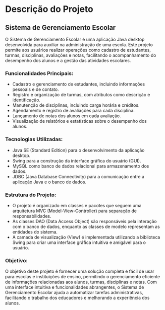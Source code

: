
# Descrição do Projeto

## Sistema de Gerenciamento Escolar

O Sistema de Gerenciamento Escolar é uma aplicação Java desktop desenvolvida para auxiliar na administração de uma escola. Este projeto permite aos usuários realizar operações como cadastro de estudantes, turmas, disciplinas, avaliações e notas, facilitando o acompanhamento do desempenho dos alunos e a gestão das atividades escolares.

### Funcionalidades Principais:
- Cadastro e gerenciamento de estudantes, incluindo informações pessoais e de contato.
- Registro e organização de turmas, com atributos como descrição e identificação.
- Manutenção de disciplinas, incluindo carga horária e créditos.
- Agendamento e registro de avaliações para cada disciplina.
- Lançamento de notas dos alunos em cada avaliação.
- Visualização de relatórios e estatísticas sobre o desempenho dos alunos.

### Tecnologias Utilizadas:
- Java SE (Standard Edition) para o desenvolvimento da aplicação desktop.
- Swing para a construção da interface gráfica do usuário (GUI).
- MySQL como banco de dados relacional para armazenamento dos dados.
- JDBC (Java Database Connectivity) para a comunicação entre a aplicação Java e o banco de dados.

### Estrutura do Projeto:
- O projeto é organizado em classes e pacotes que seguem uma arquitetura MVC (Model-View-Controller) para separação de responsabilidades.
- As classes DAO (Data Access Object) são responsáveis pela interação com o banco de dados, enquanto as classes de modelo representam as entidades do sistema.
- A camada de visualização (View) é implementada utilizando a biblioteca Swing para criar uma interface gráfica intuitiva e amigável para o usuário.

### Objetivo:
O objetivo deste projeto é fornecer uma solução completa e fácil de usar para escolas e instituições de ensino, permitindo o gerenciamento eficiente de informações relacionadas aos alunos, turmas, disciplinas e notas. Com uma interface intuitiva e funcionalidades abrangentes, o Sistema de Gerenciamento Escolar ajuda a automatizar tarefas administrativas, facilitando o trabalho dos educadores e melhorando a experiência dos alunos.

